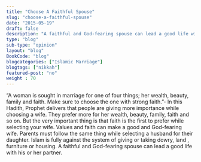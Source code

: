 ```yaml
--- 
title: "Choose A Faithful Spouse" 
slug: "choose-a-faithful-spouse"
date: "2015-05-19" 
draft: false 
description: "A faithful and God-fearing spouse can lead a good life with his or her partner." 
type: "blog"
sub-type: "opinion" 
layout: "blog" 
BookCode: "blog"
blogcategories: ["Islamic Marriage"]
blogtags: ["nikkah"]
featured-post: "no"
weight : 70
---  
```

 “A woman is sought in marriage for one of four things; her wealth, beauty, family and faith. Make sure to choose the one with strong faith.”- In this Hadith, Prophet delivers that people are giving more importance while choosing a wife. They prefer more for her wealth, beauty, family, faith and so on. But the very important thing is that faith is the first to prefer while selecting your wife. Values and faith can make a good and God-fearing wife. Parents must follow the same thing while selecting a husband for their daughter. Islam is fully against the system of giving or taking dowry, land , furniture or housing. A faithful and God-fearing spouse can lead a good life with his or her partner.
